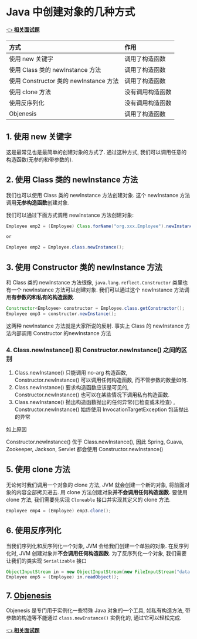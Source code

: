 # Java 中创建对象的几种方式

[👈 **相关面试题**](./README.md#创建一个对象用什么运算符-对象实体与对象引用有何不同)

| 方式 | 作用|
|:---|:---|
| 使用 new 关键字 | 调用了构造函数 |
| 使用 Class 类的 newInstance 方法 | 调用了构造函数 |
| 使用 Constructor 类的 newInstance 方法 | 调用了构造函数 |
| 使用 clone 方法 | 没有调用构造函数 |
| 使用反序列化 | 没有调用构造函数 |
| Objenesis | 调用了构造函数 |

## 1. 使用 new 关键字

这是最常见也是最简单的创建对象的方式了. 通过这种方式, 我们可以调用任意的构造函数(无参的和带参数的).

## 2. 使用 Class 类的 newInstance 方法

我们也可以使用 Class 类的 newInstance 方法创建对象. 这个 newInstance 方法调用**无参构造函数**创建对象.

我们可以通过下面方式调用 newInstance 方法创建对象:

```java
Employee emp2 = (Employee) Class.forName("org.xxx.Employee").newInstance();

or

Employee emp2 = Employee.class.newInstance();
```

## 3. 使用 Constructor 类的 newInstance 方法

和 Class 类的 newInstance 方法很像, `java.lang.reflect.Constructor` 类里也有一个 newInstance 方法可以创建对象.
我们可以通过这个 newInstance 方法调用**有参数的和私有的构造函数**.

```java
Constructor<Employee> constructor = Employee.class.getConstructor();
Employee emp3 = constructor.newInstance();
```

这两种 newInstance 方法就是大家所说的反射. 事实上 Class 的 newInstance 方法内部调用 Constructor 的newInstance 方法

### 4. Class.newInstance() 和 Constructor.newInstance() 之间的区别

1. Class.newInstance() 只能调用 no-arg 构造函数, Constructor.newInstance() 可以调用任何构造函数, 而不管参数的数量如何.
2. Class.newInstance() 要求构造函数应该是可见的, Constructor.newInstance() 也可以在某些情况下调用私有构造函数.
3. Class.newInstance() 抛出构造函数抛出的任何异常(已检查或未检查) , Constructor.newInstance() 始终使用 InvocationTargetException 包装抛出的异常

如上原因

Constructor.newInstance() 优于 Class.newInstance(), 因此 Spring, Guava, Zookeeper, Jackson, Servlet 都会使用 Constructor.newInstance()

## 5. 使用 clone 方法

无论何时我们调用一个对象的 clone 方法, JVM 就会创建一个新的对象, 将前面对象的内容全部拷贝进去.
用 clone 方法创建对象**并不会调用任何构造函数.**
要使用 clone 方法, 我们需要先实现 `Cloneable` 接口并实现其定义的 clone 方法.

```java
Employee emp4 = (Employee) emp3.clone();
```

## 6. 使用反序列化

当我们序列化和反序列化一个对象, JVM 会给我们创建一个单独的对象.
在反序列化时, JVM 创建对象并**不会调用任何构造函数**.
为了反序列化一个对象, 我们需要让我们的类实现 `Serializable` 接口

```java
ObjectInputStream in = new ObjectInputStream(new FileInputStream("data.obj"));
Employee emp5 = (Employee) in.readObject();
```

## 7. [Objenesis](https://blog.csdn.net/ghaohao/article/details/80472500)

Objenesis 是专门用于实例化一些特殊 Java 对象的一个工具, 如私有构造方法, 带参数的构造等不能通过 `class.newInstance()` 实例化的, 通过它可以轻松完成.

[👈 **相关面试题**](./README.md#创建一个对象用什么运算符-对象实体与对象引用有何不同)

